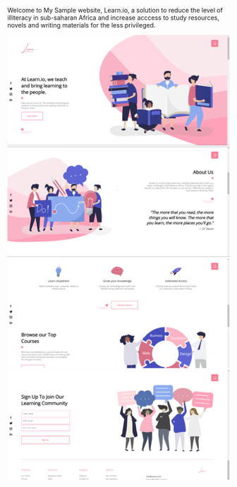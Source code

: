 Welcome to My Sample website, Learn.io, a solution to reduce the level of illiteracy in sub-saharan Africa and increase acccess to study resources, novels and writing materials for the less privileged.

![LandingPage1](/Learn.io/images/a1.PNG)
![LandingPage2](/Learn.io/images/a2.PNG)
![LandingPage3](/Learn.io/images/a3.PNG)
![LandingPage4](/Learn.io/images/a4.PNG)
